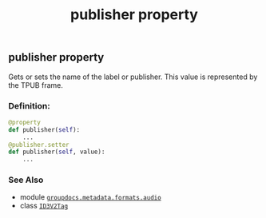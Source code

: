 ﻿---
title: publisher property
second_title: GroupDocs.Metadata for Python via .NET API References
description: 
type: docs
url: /python-net/groupdocs.metadata.formats.audio/id3v2tag/publisher/
is_root: false
weight: 360
---

## publisher property


Gets or sets the name of the label or publisher.
This value is represented by the TPUB frame.
### Definition:
```python
@property
def publisher(self):
    ...
@publisher.setter
def publisher(self, value):
    ...
```

### See Also
* module [`groupdocs.metadata.formats.audio`](../../)
* class [`ID3V2Tag`](/metadata/python-net/groupdocs.metadata.formats.audio/id3v2tag)

